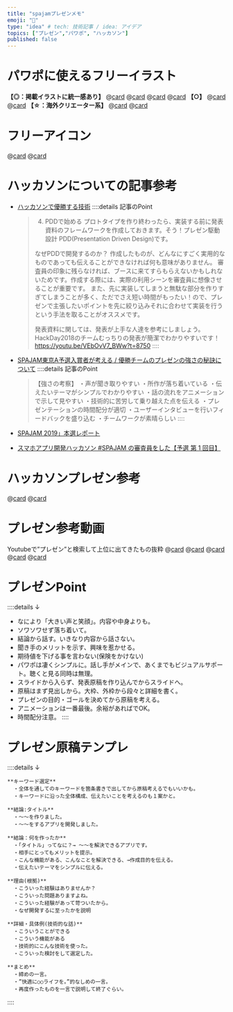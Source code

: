 ```yaml
---
title: "spajamプレゼンメモ"
emoji: "🐷"
type: "idea" # tech: 技術記事 / idea: アイデア
topics: ["プレゼン","パワポ", "ハッカソン"]
published: false
---
```

# パワポに使えるフリーイラスト
**【◎：掲載イラストに統一感あり】**
@[card](https://www.irasutoya.com/)
@[card](https://soco-st.com/)
@[card](https://kage-design.com/)
@[card](https://pictogram2.com/)
**【○】**
@[card](https://tyoudoii-illust.com/)
@[card](https://www.ac-illust.com/)
**【☆：海外クリエーター系】**
@[card](https://storyset.com/)
@[card](https://undraw.co/illustrations)

# フリーアイコン
@[card](https://icooon-mono.com/)
@[card](https://icons8.jp/icons#styles)

# ハッカソンについての記事参考
- [ハッカソンで優勝する技術](https://qiita.com/taigamikami/items/7c6af445f1e62b0dad23)
  ::::details 記事のPoint
  >4. PDDで始める
  >プロトタイプを作り終わったら、実装する前に発表資料のフレームワークを作成しておきます。そう！プレゼン駆動設計 PDD(Presentation Driven Design)です。
  >
  >なぜPDDで開発するのか？
  >作成したものが、どんなにすごく実用的なものであっても伝えることができなければ何も意味がありません。
  >審査員の印象に残らなければ、ブースに来てすらもらえないかもしれないためです。作成する際には、実際の利用シーンを審査員に想像させることが重要です。
  >また、先に実装してしまうと無駄な部分を作りすぎてしまうことが多く、ただでさえ短い時間がもったい！ので、プレゼンで主張したいポイントを先に絞り込みそれに合わせて実装を行うという手法を取ることがオススメです。
  >
  >発表資料に関しては、発表が上手な人達を参考にしましょう。
  >HackDay2018のチームむっちりの発表が簡潔でわかりやすいです！
  >https://youtu.be/VEbOvV7_BWw?t=8750
  ::::

- [SPAJAM東京A予選入賞者が考える / 優勝チームのプレゼンの強さの秘訣について](https://omuriceman.hatenablog.com/entry/spajam2019)
  ::::details 記事のPoint
  >【強さの考察】
  >・声が聞き取りやすい
  >・所作が落ち着いている
  >・伝えたいテーマがシンプルでわかりやすい
  >・話の流れをアニメーションで示して見やすい
  >・技術的に苦労して乗り越えた点を伝える
  >・プレゼンテーションの時間配分が適切
  >・ユーザーインタビューを行いフィードバックを盛り込む
  >・チームワークが素晴らしい
  ::::

- [SPAJAM 2019」本選レポート](https://k-tai.watch.impress.co.jp/docs/news/1194688.html)
- [スマホアプリ開発ハッカソン #SPAJAM の審査員をした【予選 第 1 回目】](https://chomado.com/presentations/spajam2020-1/)

# ハッカソンプレゼン参考
@[card](https://speakerdeck.com/koooootake/48-hours-ios-app)
@[card](https://www.youtube.com/watch?v=VEbOvV7_BWw&t=8750s)

# プレゼン参考動画
Youtubeで”プレゼン”と検索して上位に出てきたもの抜粋
@[card](https://www.youtube.com/watch?v=ovxorfBOVRE)
@[card](https://www.youtube.com/watch?v=FoXj_IqZHpk)
@[card](https://www.youtube.com/watch?v=nBd-aUM6Dnw)
@[card](https://www.youtube.com/watch?v=6pwSNyEFp5o)
@[card](https://www.youtube.com/watch?v=sj2VROS9bBU)

# プレゼンPoint
::::details ↓
  - なにより「大きい声と笑顔」。内容や中身よりも。
  - ソワソワせず落ち着いて。
  - 結論から話す。いきなり内容から話さない。
  - 聞き手のメリットを示す、興味を惹かせる。
  - 期待値を下げる事を言わない(保険をかけない)
  - パワポは凄くシンプルに。話し手がメインで、あくまでもビジュアルサポート。聴くと見る同時は無理。
  - スライドから入らず、発表原稿を作り込んでからスライドへ。
  - 原稿はまず見出しから。大枠、外枠から段々と詳細を書く。
  - プレゼンの目的・ゴールを決めてから原稿を考える。
  - アニメーションは一番最後。余裕があればでOK。
  - 時間配分注意。
::::

# プレゼン原稿テンプレ
::::details ↓
```
**キーワード選定**
  ・全体を通してのキーワードを箇条書きで出してから原稿考えるでもいいかも。
  ・キーワードに沿った全体構成、伝えたいことを考えるのも１案かと。

**結論:タイトル**
  ・〜〜を作りました。
  ・〜〜をするアプリを開発しました。

**結論：何を作ったか**
  ・「タイトル」ってなに？→ 〜〜を解決できるアプリです。
  ・相手にとってもメリットを提示。
  ・こんな機能がある、こんなことを解決できる、→作成目的を伝える。
  ・伝えたいテーマをシンプルに伝える。

**理由(根拠)**
  ・こういった経験はありませんか？
  ・こういった問題ありますよね。
  ・こういった経験があって苛ついたから。
  ・なぜ開発するに至ったかを説明

**詳細・具体例(技術的な話)**
  ・こういうことができる
  ・こういう機能がある
  ・技術的にこんな技術を使った。
  ・こういった検討をして選定した。

**まとめ**
  ・締めの一言。
  ・”快適に○○ライフを。”的なしめの一言。
  ・再度作ったものを一言で説明して終了ぐらい。
```
::::